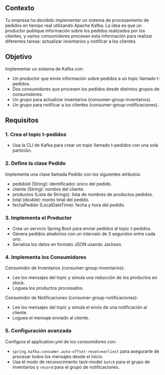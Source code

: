 ## Contexto
Tu empresa ha decidido implementar un sistema de procesamiento de pedidos en tiempo real utilizando Apache Kafka. La idea es que un productor publique información sobre los pedidos realizados por los clientes, y varios consumidores procesen esta información para realizar diferentes tareas: actualizar inventarios y notificar a los clientes.

## Objetivo
Implementar un sistema de Kafka con:

- Un productor que envíe información sobre pedidos a un topic llamado t-pedidos.
- Dos consumidores que procesen los pedidos desde distintos grupos de consumidores:
- Un grupo para actualizar inventarios (consumer-group-inventarios).
- Un grupo para notificar a los clientes (consumer-group-notificaciones).

## Requisitos
### 1. Crea el topic t-pedidos

- Usa la CLI de Kafka para crear un topic llamado t-pedidos con una sola partición.

### 2. Define la clase Pedido

Implementa una clase llamada Pedido con los siguientes atributos:
- pedidoId (String): identificador único del pedido.
- cliente (String): nombre del cliente.
- productos (Lista de Strings): lista de nombres de productos pedidos.
- total (double): monto total del pedido.
- fechaPedido (LocalDateTime): fecha y hora del pedido.

### 3. Implementa el Productor

- Crea un servicio Spring Boot para enviar pedidos al topic t-pedidos.
- Genera pedidos aleatorios con un intervalo de 3 segundos entre cada uno.
- Serializa los datos en formato JSON usando Jackson.

### 4. Implementa los Consumidores

Consumidor de Inventarios (consumer-group-inventarios):
- Lee los mensajes del topic y simula una reducción de los productos en stock.
- Loguea los productos procesados.

Consumidor de Notificaciones (consumer-group-notificaciones):
- Lee los mensajes del topic y simula el envío de una notificación al cliente.
- Loguea el mensaje enviado al cliente.

### 5. Configuración avanzada

Configura el application.yml de los consumidores con:
- `spring.kafka.consumer.auto-offset-reset=earliest` para asegurarte de procesar todos los mensajes desde el inicio.
- Usa el modo de reconocimiento (ack-mode) `batch` para el grupo de inventarios y `record` para el grupo de notificaciones.